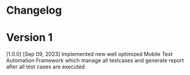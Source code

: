 # Changelog
# Version 1
[1.0.0] [Sep 09, 2023]
Implemented new well optimized Mobile Test Automation Framework which manage all testcases and generate report after all test cases are executed